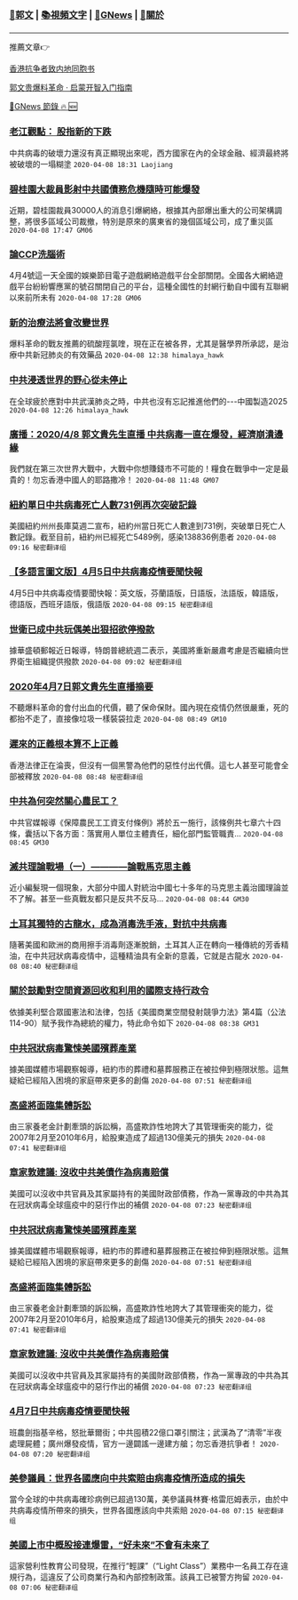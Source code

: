 ###  [:eagle:郭文](https://github.com/ourhimalayas/txt) | [:books:視頻文字](https://github.com/ourhimalayas/txt/blob/master/content/README.md) | [:newspaper:GNews](https://github.com/ourhimalayas/txt/blob/master/content/gnews/README.md) | [:pray:關於](https://github.com/ourhimalayas/home/tree/master/about)
---

推薦文章:point_right:

[香港抗争者致内地同胞书](https://github.com/ourhimalayas/news/blob/master/2019/08/a_letter_from_the_hong_kong_people.md)

[郭文贵爆料革命 · 启蒙开智入门指南](https://github.com/ourhimalayas/txt/issues/1)

[:newspaper:GNews 節錄 :fire: :new:](https://github.com/ourhimalayas/txt/blob/master/content/gnews/README.md) 



### [老江觀點： 股指新的下跌](/content/gnews/1/README.md)

中共病毒的破壞力還沒有真正顯現出來呢，西方國家在內的全球金融、經濟最終將被破壞的一塌糊塗  `2020-04-08 18:31 Laojiang`

### [碧桂園大裁員影射中共國債務危機隨時可能爆發](/content/gnews/2/README.md)

近期，碧桂園裁員30000人的消息引爆網絡，根據其內部爆出重大的公司架構調整，將很多區域公司裁撤，特別是原來的廣東省的幾個區域公司，成了重災區  `2020-04-08 17:47 GM06`

### [論CCP洗腦術](/content/gnews/3/README.md)

4月4號這一天全國的娛樂節目電子遊戲網絡遊戲平台全部關閉。全國各大網絡遊戲平台紛紛響應黨的號召關閉自己的平台，這種全國性的封網行動自中國有互聯網以來前所未有  `2020-04-08 17:28 GM06`

### [新的治療法將會改變世界](/content/gnews/4/README.md)

爆料革命的戰友推薦的硫酸羥氯喹，現在正在被各界，尤其是醫學界所承認，是治療中共新冠肺炎的有效藥品  `2020-04-08 12:38 himalaya_hawk`

### [中共浸透世界的野心從未停止](/content/gnews/5/README.md)

在全球疲於應對中共武漢肺炎之時，中共也沒有忘記推進他們的---中國製造2025  `2020-04-08 12:26 himalaya_hawk`

### [廣播：2020/4/8 郭文貴先生直播 中共病毒一直在爆發，經濟崩潰邊緣](/content/gnews/6/README.md)

我們就在第三次世界大戰中，大戰中你想賺錢市不可能的！糧食在戰爭中一定是最貴的！勿忘香港中國人的耶路撒冷！  `2020-04-08 11:48 GM07`

### [紐約單日中共病毒死亡人數731例再次突破記錄](/content/gnews/7/README.md)

美國紐約州州長庫莫週二宣布，紐約州當日死亡人數達到731例，突破單日死亡人數記錄。截至目前，紐約州已經死亡5489例，感染138836例患者  `2020-04-08 09:16 秘密翻译组`

### [【多語言圖文版】4月5日中共病毒疫情要聞快報](/content/gnews/8/README.md)

4月5日中共病毒疫情要聞快報：英文版，芬蘭語版，日語版，法語版，韓語版，德語版，西班牙語版，俄語版  `2020-04-08 09:15 秘密翻译组`

### [世衛已成中共玩偶美出狠招欲停撥款](/content/gnews/9/README.md)

據華盛頓郵報近日報導，特朗普總統週二表示，美國將重新嚴肅考慮是否繼續向世界衛生組織提供撥款  `2020-04-08 09:02 秘密翻译组`

### [2020年4月7日郭文貴先生直播摘要](/content/gnews/10/README.md)

不聽爆料革命的會付出血的代價，聽了保命保財。國內現在疫情仍然很嚴重，死的都抬不走了，直接像垃圾一樣裝袋拉走  `2020-04-08 08:49 GM10`

### [遲來的正義根本算不上正義](/content/gnews/11/README.md)

香港法律正在淪喪，但沒有一個黑警為他們的惡性付出代價。這七人甚至可能會全部被釋放  `2020-04-08 08:48 秘密翻译组`

### [中共為何突然關心農民工？](/content/gnews/12/README.md)

中共官媒報導《保障農民工工資支付條例》將於五一施行，該條例共七章六十四條，囊括以下各方面：落實用人單位主體責任，細化部門監管職責...  `2020-04-08 08:45 GM30`

### [滅共理論戰場（⼀）————論戰馬克思主義](/content/gnews/13/README.md)

近⼩編髮現⼀個現象，⼤部分中國⼈對統治中國七⼗多年的⻢克思主義治國理論並不了解。甚⾄⼀些真戰友都只是反共不反⻢...  `2020-04-08 08:44 GM30`

### [土耳其獨特的古龍水，成為消毒洗手液，對抗中共病毒](/content/gnews/14/README.md)

隨著美國和歐洲的商用擦手消毒劑逐漸脫銷，土耳其人正在轉向一種傳統的芳香精油，在中共冠狀病毒疫情中，這種精油具有全新的意義，它就是古龍水  `2020-04-08 08:40 秘密翻译组`

### [關於鼓勵對空間資源回收和利用的國際支持行政令](/content/gnews/15/README.md)

依據美利堅合眾國憲法和法律，包括《美國商業空間發射競爭力法》第4篇（公法114-90）賦予我作為總統的權力，特此命令如下  `2020-04-08 08:38 GM31`

### [中共冠狀病毒驚悚美國殯葬產業](/content/gnews/16/README.md)

據美國媒體市場觀察報導，紐約市的葬禮和墓葬服務正在被拉伸到極限狀態。這無疑給已經陷入困境的家庭帶來更多的創傷  `2020-04-08 07:51 秘密翻译组`

### [高盛將面臨集體訴訟](/content/gnews/17/README.md)

由三家養老金計劃牽頭的訴訟稱，高盛欺詐性地誇大了其管理衝突的能力，從2007年2月至2010年6月，給股東造成了超過130億美元的損失  `2020-04-08 07:41 秘密翻译组`

### [章家敦建議: 沒收中共美債作為病毒賠償](/content/gnews/18/README.md)

美國可以沒收中共官員及其家屬持有的美國財政部債務，作為一黨專政的中共為其在冠狀病毒全球瘟疫中的惡行作出的補償  `2020-04-08 07:23 秘密翻译组`

### [中共冠狀病毒驚悚美國殯葬產業](/content/gnews/19/README.md)

據美國媒體市場觀察報導，紐約市的葬禮和墓葬服務正在被拉伸到極限狀態。這無疑給已經陷入困境的家庭帶來更多的創傷  `2020-04-08 07:51 秘密翻译组`

### [高盛將面臨集體訴訟](/content/gnews/20/README.md)

由三家養老金計劃牽頭的訴訟稱，高盛欺詐性地誇大了其管理衝突的能力，從2007年2月至2010年6月，給股東造成了超過130億美元的損失  `2020-04-08 07:41 秘密翻译组`

### [章家敦建議: 沒收中共美債作為病毒賠償](/content/gnews/21/README.md)

美國可以沒收中共官員及其家屬持有的美國財政部債務，作為一黨專政的中共為其在冠狀病毒全球瘟疫中的惡行作出的補償  `2020-04-08 07:23 秘密翻译组`

### [4月7日中共病毒疫情要聞快報](/content/gnews/22/README.md)

班農劍指基辛格，怒批華爾街；中共囤積22億口罩引關注；武漢為了“清零”半夜處理屍體；廣州爆發疫情，官方一邊闢謠一邊建方艙；勿忘香港抗爭者！  `2020-04-08 07:20 秘密翻译组`

### [美參議員：世界各國應向中共索賠由病毒疫情所造成的損失](/content/gnews/23/README.md)

當今全球的中共病毒確珍病例已超過130萬，美參議員林賽·格雷厄姆表示，由於中共病毒疫情所帶來的損失，世界各國應該向中共索賠  `2020-04-08 07:15 秘密翻译组`

### [美國上市中概股接連爆雷，“好未來”不會有未來了](/content/gnews/24/README.md)

這家營利性教育公司發現，在推行“輕課”（“Light Class”）業務中一名員工存在違規行為，這違反了公司商業行為和內部控制政策。該員工已被警方拘留  `2020-04-08 07:06 秘密翻译组`


